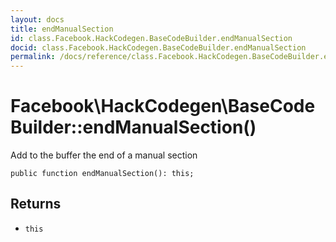 ```yaml
---
layout: docs
title: endManualSection
id: class.Facebook.HackCodegen.BaseCodeBuilder.endManualSection
docid: class.Facebook.HackCodegen.BaseCodeBuilder.endManualSection
permalink: /docs/reference/class.Facebook.HackCodegen.BaseCodeBuilder.endManualSection/
---
```

# Facebook\\HackCodegen\\BaseCodeBuilder::endManualSection()




Add to the buffer the end of a manual section




``` Hack
public function endManualSection(): this;
```




## Returns




- ` this `